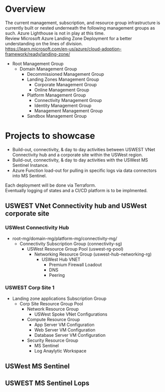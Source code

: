 # Overview
The current management, subscription, and resource group infrastructure is currently built or nested underneath the following management groups as such. Azure Lighthouse is not in play at this time.  
Review Microsoft Azure Landing Zone Deployment for a better understanding on the lines of division.  
https://learn.microsoft.com/en-us/azure/cloud-adoption-framework/ready/landing-zone/   

- Root Management Group
    - Domain Management Group
        - Decommissioned Management Group
        - Landing Zones Management Group
            - Corporate Management Group
            - Online Management Group
        - Platform Management Group
            - Connectivity Management Group
            - Identity Management Group
            - Management Management Group
        - Sandbox Management Group

# Projects to showcase
- Build-out, connectivity, & day to day activities between USWEST VNet Connectivity hub and a corporate site within the USWest region.
- Build-out, connectivity, & day to day activities with the USWest MS Sentinel Instance.
- Azure Function load-out for pulling in specific logs via data connectors into MS Sentinel.

Each deployment will be done via Terraform.  
Eventually logging of states and a CI/CD platform is to be implmented.  
## USWEST VNet Connectivity hub and USWest corporate site

### USWest Connectivity Hub 

- root-mg/domain-mg/platform-mg/connectivity-mg/
    - Connectivity Subscription Group (connectivity-sg)
       - USWest Resource Group Pool (uswest-rg-pool)
            - Networking Resource Group (uswest-hub-networking-rg)
                - USWest Hub VNET
                  - Premium Firewall Loadout
                  - DNS
                  - Peering

### USWEST Corp Site 1

- Landing zone applications Subscription Group
    - Corp Site Resource Group Pool
        - Network Resource Group
            - USWest Spoke VNet Configurations
        - Compute Resource Group
            - App Server VM Configuration
            - Web Server VM Configuration
            - Database Server VM Configuration
        - Security Resource Group
            - MS Sentinel
            - Log Anaylytic Workspace
## USWest MS Sentinel

## USWEST MS Sentinel Lops
